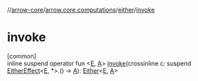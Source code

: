 //[arrow-core](../../../index.md)/[arrow.core.computations](../index.md)/[either](index.md)/[invoke](invoke.md)

# invoke

[common]\
inline suspend operator fun &lt;[E](invoke.md), [A](invoke.md)&gt; [invoke](invoke.md)(crossinline c: suspend [EitherEffect](../-either-effect/index.md)&lt;[E](invoke.md), *&gt;.() -&gt; [A](invoke.md)): [Either](../../arrow.core/-either/index.md)&lt;[E](invoke.md), [A](invoke.md)&gt;
